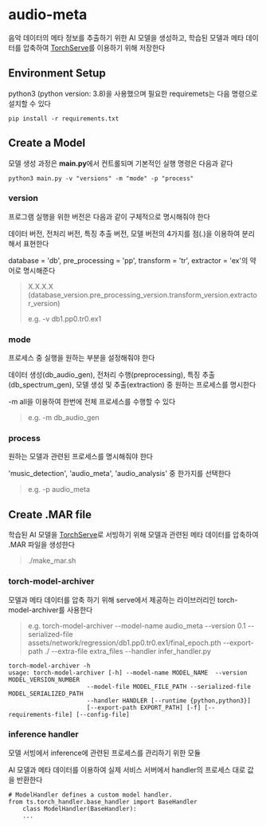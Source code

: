 # audio-meta
음악 데이터의 메타 정보를 추출하기 위한 AI 모델을 생성하고, 학습된 모델과 메타 데이터를 압축하여 [TorchServe](https://github.com/pytorch/serve)를 이용하기 위해 저장한다


## Environment Setup
python3 (python version: 3.8)을 사용했으며 필요한 requiremets는 다음 명령으로 설치할 수 있다

```
pip install -r requirements.txt
```

## Create a Model
모델 생성 과정은 **main.py**에서 컨트롤되며 기본적인 실행 명령은 다음과 같다

```
python3 main.py -v "versions" -m "mode" -p "process"
```

### version
프로그램 실행을 위한 버전은 다음과 같이 구체적으로 명시해줘야 한다

데이터 버전, 전처리 버전, 특징 추출 버전, 모델 버전의 4가지를 점(.)을 이용하여 분리해서 표현한다

database = 'db', pre_processing = 'pp', transform = 'tr', extractor = 'ex'의 약어로 명시해준다

> X.X.X.X (database_version.pre_processing_version.transform_version.extractor_version)
> 
> e.g. -v db1.pp0.tr0.ex1

### mode
프로세스 중 실행을 원하는 부분을 설정해줘야 한다

데이터 생성(db_audio_gen), 전처리 수행(preprocessing), 특징 추출(db_spectrum_gen), 모델 생성 및 추출(extraction) 중 원하는 프로세스를 명시한다

-m all을 이용하여 한번에 전체 프로세스를 수행할 수 있다

> e.g. -m db_audio_gen

### process
원하는 모델과 관련된 프로세스를 명시해줘야 한다

'music_detection', 'audio_meta', 'audio_analysis' 중 한가지를 선택한다

> e.g. -p audio_meta


## Create .MAR file

학습된 AI 모델을 [TorchServe](https://github.com/pytorch/serve)로 서빙하기 위해 모델과 관련된 메타 데이터를 압축하여 .MAR 파일을 생성한다

> ./make_mar.sh


### torch-model-archiver
모델과 메타 데이터를 압축 하기 위해 serve에서 제공하는 라이브러리인 torch-model-archiver를 사용한다

> e.g. torch-model-archiver --model-name audio_meta --version 0.1 --serialized-file assets/network/regression/db1.pp0.tr0.ex1/final_epoch.pth --export-path ./ --extra-file extra_files --handler infer_handler.py

```
torch-model-archiver -h
usage: torch-model-archiver [-h] --model-name MODEL_NAME  --version MODEL_VERSION_NUMBER
                      --model-file MODEL_FILE_PATH --serialized-file MODEL_SERIALIZED_PATH
                      --handler HANDLER [--runtime {python,python3}]
                      [--export-path EXPORT_PATH] [-f] [--requirements-file] [--config-file]
```

### inference handler
모델 서빙에서 inference에 관련된 프로세스를 관리하기 위한 모듈

AI 모델과 메타 데이터를 이용하여 실제 서비스 서버에서 handler의 프로세스 대로 값을 반환한다

```
# ModelHandler defines a custom model handler.
from ts.torch_handler.base_handler import BaseHandler
    class ModelHandler(BaseHandler):
    ...
```
